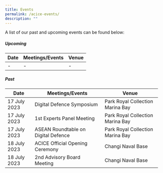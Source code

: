 ```yaml
---
title: Events
permalink: /acice-events/
description: ""
---
```

A list of our past and upcoming events can be found below:

##### Upcoming
| Date | Meetings/Events | Venue |
| -------- | --------    | -------- |
| -        | -           | -        |

##### Past
| Date | Meetings/Events | Venue |
| -------- | -------- | -------- |
| 17 July 2023 | Digital Defence Symposium | Park Royal Collection Marina Bay |
| 17 July 2023 | 1st Experts Panel Meeting | Park Royal Collection Marina Bay |
| 17 July 2023 | ASEAN Roundtable on Digital Defence | Park Royal Collection Marina Bay |
| 18 July 2023 | ACICE Official Opening Ceremony | Changi Naval Base                    |
| 18 July 2023 | 2nd Advisory Board Meeting | Changi Naval Base                         |
